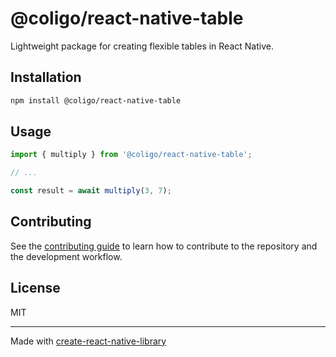 # @coligo/react-native-table

Lightweight package for creating flexible tables in React Native.

## Installation

```sh
npm install @coligo/react-native-table
```

## Usage


```js
import { multiply } from '@coligo/react-native-table';

// ...

const result = await multiply(3, 7);
```


## Contributing

See the [contributing guide](CONTRIBUTING.md) to learn how to contribute to the repository and the development workflow.

## License

MIT

---

Made with [create-react-native-library](https://github.com/callstack/react-native-builder-bob)
